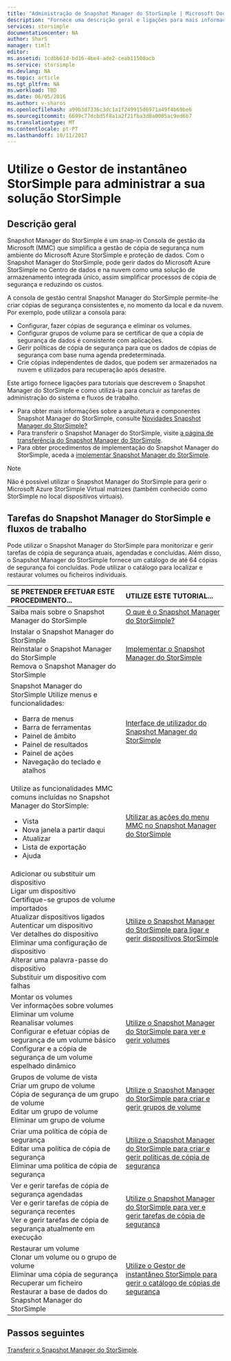 ```yaml
---
title: "Administração de Snapshot Manager do StorSimple | Microsoft Docs"
description: "Fornece uma descrição geral e ligações para mais informações sobre tarefas de administração de solução do Snapshot Manager do StorSimple e fluxos de trabalho."
services: storsimple
documentationcenter: NA
author: SharS
manager: timlt
editor: 
ms.assetid: 1cdbb61d-bd16-4be4-ade2-ceab11508acb
ms.service: storsimple
ms.devlang: NA
ms.topic: article
ms.tgt_pltfrm: NA
ms.workload: TBD
ms.date: 06/05/2016
ms.author: v-sharos
ms.openlocfilehash: a99b3d7336c3dc1a1f249915d6971a49f4b69be6
ms.sourcegitcommit: 6699c77dcbd5f8a1a2f21fba3d0a0005ac9ed6b7
ms.translationtype: MT
ms.contentlocale: pt-PT
ms.lasthandoff: 10/11/2017
---
```

# <a name="use-storsimple-snapshot-manager-to-administer-your-storsimple-solution"></a>Utilize o Gestor de instantâneo StorSimple para administrar a sua solução StorSimple

## <a name="overview"></a>Descrição geral
Snapshot Manager do StorSimple é um snap-in Consola de gestão da Microsoft (MMC) que simplifica a gestão de cópia de segurança num ambiente do Microsoft Azure StorSimple e proteção de dados. Com o Snapshot Manager do StorSimple, pode gerir dados do Microsoft Azure StorSimple no Centro de dados e na nuvem como uma solução de armazenamento integrada único, assim simplificar processos de cópia de segurança e reduzindo os custos.

A consola de gestão central Snapshot Manager do StorSimple permite-lhe criar cópias de segurança consistentes e, no momento da local e da nuvem. Por exemplo, pode utilizar a consola para:

* Configurar, fazer cópias de segurança e eliminar os volumes.
* Configurar grupos de volume para se certificar de que a cópia de segurança de dados é consistente com aplicações.
* Gerir políticas de cópia de segurança para que os dados de cópias de segurança com base numa agenda predeterminada.
* Crie cópias independentes de dados, que podem ser armazenados na nuvem e utilizados para recuperação após desastre.

Este artigo fornece ligações para tutoriais que descrevem o Snapshot Manager do StorSimple e como utilizá-la para concluir as tarefas de administração do sistema e fluxos de trabalho.

* Para obter mais informações sobre a arquitetura e componentes Snapshot Manager do StorSimple, consulte [Novidades Snapshot Manager do StorSimple?](storsimple-what-is-snapshot-manager.md) 
* Para transferir o Snapshot Manager do StorSimple, visite [a página de transferência do Snapshot Manager do StorSimple](https://www.microsoft.com/download/details.aspx?id=44220).
* Para obter procedimentos de implementação do Snapshot Manager do StorSimple, aceda a [implementar Snapshot Manager do StorSimple](storsimple-snapshot-manager-deployment.md).

> [!NOTE]
> Não é possível utilizar o Snapshot Manager do StorSimple para gerir o Microsoft Azure StorSimple Virtual matrizes (também conhecido como StorSimple no local dispositivos virtuais).


## <a name="storsimple-snapshot-manager-tasks-and-workflows"></a>Tarefas do Snapshot Manager do StorSimple e fluxos de trabalho
Pode utilizar o Snapshot Manager do StorSimple para monitorizar e gerir tarefas de cópia de segurança atuais, agendadas e concluídas. Além disso, o Snapshot Manager do StorSimple fornece um catálogo de até 64 cópias de segurança foi concluídas. Pode utilizar o catálogo para localizar e restaurar volumes ou ficheiros individuais. 

| SE PRETENDER EFETUAR ESTE PROCEDIMENTO... | UTILIZE ESTE TUTORIAL... |
|:--- |:--- |
| Saiba mais sobre o Snapshot Manager do StorSimple |[O que é o Snapshot Manager do StorSimple?](storsimple-what-is-snapshot-manager.md) |
| Instalar o Snapshot Manager do StorSimple<br>Reinstalar o Snapshot Manager do StorSimple<br>Remova o Snapshot Manager do StorSimple |[Implementar o Snapshot Manager do StorSimple](storsimple-snapshot-manager-deployment.md) |
| Snapshot Manager do StorSimple Utilize menus e funcionalidades:<ul><li>Barra de menus</li><li>Barra de ferramentas</li><li>Painel de âmbito</li><li>Painel de resultados</li><li>Painel de ações</li><li>Navegação do teclado e atalhos</li></ul> |[Interface de utilizador do Snapshot Manager do StorSimple](storsimple-use-snapshot-manager.md) |
| Utilize as funcionalidades MMC comuns incluídas no Snapshot Manager do StorSimple:<ul><li>Vista</li><li>Nova janela a partir daqui</li><li>Atualizar</li><li>Lista de exportação</li><li>Ajuda</li></ul> |[Utilizar as ações do menu MMC no Snapshot Manager do StorSimple](storsimple-snapshot-manager-mmc-menu.md) |
| Adicionar ou substituir um dispositivo<br>Ligar um dispositivo<br>Certifique-se grupos de volume importados<br>Atualizar dispositivos ligados<br>Autenticar um dispositivo<br>Ver detalhes do dispositivo<br>Eliminar uma configuração de dispositivo<br>Alterar uma palavra-passe do dispositivo<br>Substituir um dispositivo com falhas<br> |[Utilize o Snapshot Manager do StorSimple para ligar e gerir dispositivos StorSimple](storsimple-snapshot-manager-manage-devices.md) |
| Montar os volumes<br>Ver informações sobre volumes<br>Eliminar um volume<br>Reanalisar volumes<br>Configurar e efetuar cópias de segurança de um volume básico<br>Configurar e a cópia de segurança de um volume espelhado dinâmico |[Utilize o Snapshot Manager do StorSimple para ver e gerir volumes](storsimple-snapshot-manager-manage-volumes.md) |
| Grupos de volume de vista<br>Criar um grupo de volume<br>Cópia de segurança de um grupo de volume<br>Editar um grupo de volume<br>Eliminar um grupo de volume |[Utilize o Snapshot Manager do StorSimple para criar e gerir grupos de volume](storsimple-snapshot-manager-manage-volume-groups.md) |
| Criar uma política de cópia de segurança <br>Editar uma política de cópia de segurança<br>Eliminar uma política de cópia de segurança |[Utilize o Snapshot Manager do StorSimple para criar e gerir políticas de cópia de segurança](storsimple-snapshot-manager-manage-backup-policies.md) |
| Ver e gerir tarefas de cópia de segurança agendadas<br>Ver e gerir tarefas de cópia de segurança recentes<br>Ver e gerir tarefas de cópia de segurança atualmente em execução |[Utilize o Snapshot Manager do StorSimple para ver e gerir tarefas de cópia de segurança](storsimple-snapshot-manager-manage-backup-jobs.md) |
| Restaurar um volume<br>Clonar um volume ou o grupo de volume<br>Eliminar uma cópia de segurança<br>Recuperar um ficheiro<br>Restaurar a base de dados do Snapshot Manager do StorSimple |[Utilize o Gestor de instantâneo StorSimple para gerir o catálogo de cópias de segurança](storsimple-snapshot-manager-manage-backup-catalog.md) |

## <a name="next-steps"></a>Passos seguintes
[Transferir o Snapshot Manager do StorSimple](https://www.microsoft.com/download/details.aspx?id=44220).

